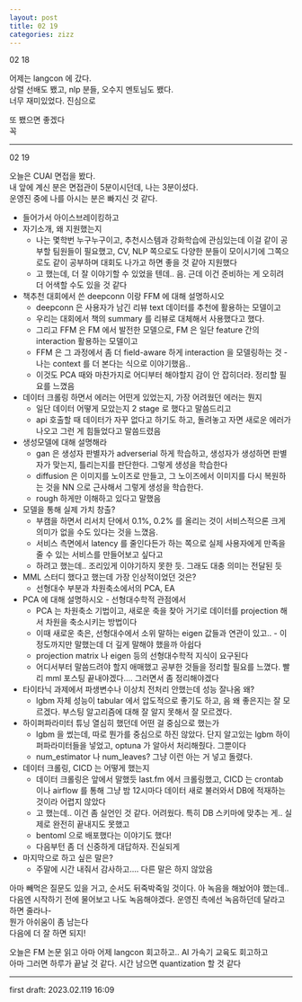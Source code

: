 ```yaml
---
layout: post
title: 02 19
categories: zizz
---
```


02 18

어제는 langcon 에 갔다.  
상렬 선배도 뵀고, nlp 분들, 오수지 멘토님도 뵀다.  
너무 재미있었다. 진심으로  

또 뵀으면 좋겠다  
꼭

---

02 19

오늘은 CUAI 면접을 봤다.  
내 앞에 계신 분은 면접관이 5분이시던데, 나는 3분이셨다.  
운영진 중에 나를 아시는 분은 빠지신 것 같다.

- 들어가서 아이스브레이킹하고  
- 자기소개, 왜 지원했는지
  - 나는 몇학번 누구누구이고, 추천시스템과 강화학습에 관심있는데 이걸 같이 공부할 팀원들이 필요했고, CV, NLP 쪽으로도 다양한 분들이 모이시기에 그쪽으로도 같이 공부하며 대회도 나가고 하면 좋을 것 같아 지원했다
  - 고 했는데, 더 잘 이야기할 수 있었을 텐데.. 음. 근데 이건 준비하는 게 오히려 더 어색할 수도 있을 것 같다
- 책추천 대회에서 쓴 deepconn 이랑 FFM 에 대해 설명하시오  
  - deepconn 은 사용자가 남긴 리뷰 text 데이터를 추천에 활용하는 모델이고  
  - 우리는 대회에서 책의 summary 를 리뷰로 대체해서 사용했다고 했다.  
  - 그리고 FFM 은 FM 에서 발전한 모델으로, FM 은 일단 feature 간의 interaction 활용하는 모델이고  
  - FFM 은 그 과정에서 좀 더 field-aware 하게 interaction 을 모델링하는 것 - 나는 context 를 더 본다는 식으로 이야기했음..
  - 이것도 PCA 때와 마찬가지로 어디부터 해야할지 감이 안 잡히더라. 정리할 필요를 느꼈음
- 데이터 크롤링 하면서 에러는 어떤게 있었는지, 가장 어려웠던 에러는 뭔지  
  - 일단 데이터 어떻게 모았는지 2 stage 로 했다고 말씀드리고
  - api 호출할 때 데이터가 자꾸 없다고 하기도 하고, 돌려놓고 자면 새로운 에러가 나오고 그런 게 힘들었다고 말씀드렸음
- 생성모델에 대해 설명해라
  - gan 은 생성자 판별자가 adverserial 하게 학습하고, 생성자가 생성하면 판별자가 맞는지, 틀리는지를 판단한다. 그렇게 생성을 학습한다
  - diffusion 은 이미지를 노이즈로 만들고, 그 노이즈에서 이미지를 다시 복원하는 것을 NN 으로 근사해서 그렇게 생성을 학습한다.
  - rough 하게만 이해하고 있다고 말했음
- 모델을 통해 실제 가치 창출?
  - 부캠을 하면서 리서치 단에서 0.1%, 0.2% 를 올리는 것이 서비스적으론 크게 의미가 없을 수도 있다는 것을 느꼈음.
  - 서비스 측면에서 latency 를 줄인다든가 하는 쪽으로 실제 사용자에게 만족을 줄 수 있는 서비스를 만들어보고 싶다고
  - 하려고 했는데.. 조리있게 이야기하지 못한 듯. 그래도 대충 의미는 전달된 듯
- MML 스터디 했다고 했는데 가장 인상적이었던 것은?
  - 선형대수 부분과 차원축소에서의 PCA, EA
- PCA 에 대해 설명하시오 - 선형대수학적 관점에서
  - PCA 는 차원축소 기법이고, 새로운 축을 찾아 거기로 데이터를 projection 해서 차원을 축소시키는 방법이다
  - 이때 새로운 축은, 선형대수에서 소위 말하는 eigen 값들과 연관이 있고.. - 이정도까지만 말했는데 더 깊게 말해야 했을까 아쉽다
  - projection matrix 나 eigen 등의 선형대수학적 지식이 요구된다
  - 어디서부터 말씀드려야 할지 애매했고 공부한 것들을 정리할 필요를 느꼈다. 빨리 mml 포스팅 끝내야겠다.... 그러면서 좀 정리해야겠다
- 타이타닉 과제에서 파생변수나 이상치 전처리 안했는데 성능 잘나옴 왜?  
  - lgbm 자체 성능이 tabular 에서 압도적으로 좋기도 하고, 음 왜 좋은지는 잘 모르겠다. 부스팅 알고리즘에 대해 잘 알지 못해서 잘 모르겠다.
- 하이퍼파라미터 튜닝 열심히 했던데 어떤 걸 중심으로 했는가
  - lgbm 을 썼는데, 따로 뭔가를 중심으로 하진 않았다. 단지 알고있는 lgbm 하이퍼파라미터들을 넣었고, optuna 가 알아서 처리해줬다. 그뿐이다
  - num_estimator 나 num_leaves? 그냥 이런 아는 거 넣고 돌렸다.
- 데이터 크롤링, CICD 는 어떻게 했는지
  - 데이터 크롤링은 앞에서 말했듯 last.fm 에서 크롤링했고, CICD 는 crontab 이나 airflow 를 통해 그냥 밤 12시마다 데이터 새로 불러와서 DB에 적재하는 것이라 어렵지 않았다
  - 고 했는데.. 이건 좀 실언인 것 같다. 어려웠다. 특히 DB 스키마에 맞추는 게.. 실제로 완전히 끝내지도 못했고
  - bentoml 으로 배포했다는 이야기도 했다!
  - 다음부턴 좀 더 신중하게 대답하자. 진실되게
- 마지막으로 하고 싶은 말은?
  - 주말에 시간 내줘서 감사하고.... 다른 말은 하지 않았음

아마 빼먹은 질문도 있을 거고, 순서도 뒤죽박죽일 것이다. 아 녹음을 해놨어야 했는데..  
다음엔 시작하기 전에 물어보고 나도 녹음해야겠다. 운영진 측에선 녹음하던데 달라고 하면 줄라나-  
뭔가 아쉬움이 좀 남는다  
다음에 더 잘 하면 되지!

오늘은 FM 논문 읽고 아마 어제 langcon 회고하고.. AI 가속기 교육도 회고하고  
아마 그러면 하루가 끝날 것 같다. 시간 남으면 quantization 할 것 같다

---

first draft: 2023.02.119 16:09
